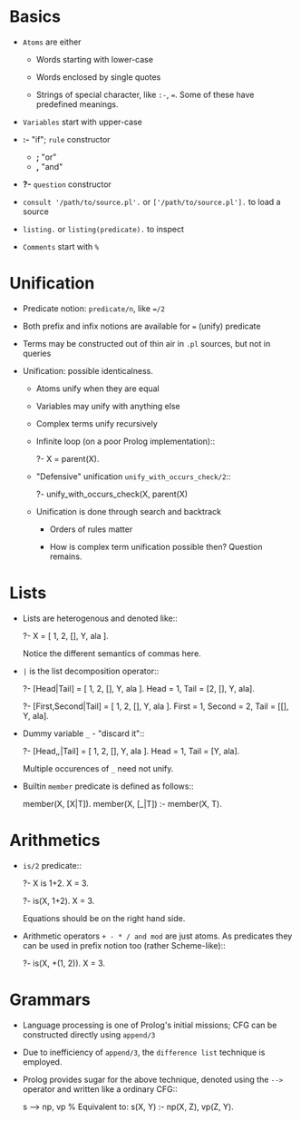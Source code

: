 Basics
======

* `Atoms` are either

  - Words starting with lower-case

  - Words enclosed by single quotes

  - Strings of special character, like ``:-``, ``=``. Some of these have
    predefined meanings.

* `Variables` start with upper-case

* **:-** "if"; `rule` constructor

  - **;** "or"
  - **,** "and"

* **?-** `question` constructor

* ``consult '/path/to/source.pl'.`` or
  ``['/path/to/source.pl'].`` to load a source

*  ``listing.`` or ``listing(predicate).`` to inspect

* `Comments` start with ``%``

Unification
===========

* Predicate notion: `predicate/n`, like `=/2`

* Both prefix and infix notions are available for `=` (unify) predicate

* Terms may be constructed out of thin air in `.pl` sources, but not in
  queries

* Unification: possible identicalness.

  - Atoms unify when they are equal

  - Variables may unify with anything else

  - Complex terms unify recursively

  - Infinite loop (on a poor Prolog implementation)::

      ?- X = parent(X).

  - "Defensive" unification ``unify_with_occurs_check/2``::

      ?- unify_with_occurs_check(X, parent(X)

  - Unification is done through search and backtrack

    + Orders of rules matter

    + How is complex term unification possible then? Question remains.

Lists
=====

* Lists are heterogenous and denoted like::

    ?- X = [ 1, 2, [], Y, ala ].

  Notice the different semantics of commas here.

* ``|`` is the list decomposition operator::

    ?- [Head|Tail] = [ 1, 2, [], Y, ala ].
    Head = 1,
    Tail = [2, [], Y, ala].

    ?- [First,Second|Tail] = [ 1, 2, [], Y, ala ].
    First = 1,
    Second = 2,
    Tail = [[], Y, ala].

* Dummy variable ``_`` - "discard it"::

    ?- [Head,_,_|Tail] = [ 1, 2, [], Y, ala ].
    Head = 1,
    Tail = [Y, ala].

  Multiple occurences of ``_`` need not unify.

* Builtin ``member`` predicate is defined as follows::

    member(X, [X|T]).
    member(X, [_|T]) :- member(X, T).

Arithmetics
===========

* ``is/2`` predicate::

    ?- X is 1+2.
    X = 3.

    ?- is(X, 1+2).
    X = 3.

  Equations should be on the right hand side.

* Arithmetic operators ``+ - * / and mod`` are just atoms. As predicates they
  can be used in prefix notion too (rather Scheme-like)::
  
    ?- is(X, +(1, 2)).
    X = 3.

Grammars
========

* Language processing is one of Prolog's initial missions; CFG can be
  constructed directly using ``append/3``

* Due to inefficiency of ``append/3``, the `difference list` technique is
  employed.
  
* Prolog provides sugar for the above technique, denoted using the ``-->``
  operator and written like a ordinary CFG::

    s --> np, vp
    % Equivalent to:
    s(X, Y) :- np(X, Z), vp(Z, Y).

